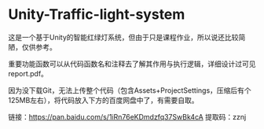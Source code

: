 # Unity-Traffic-light-system
这是一个基于Unity的智能红绿灯系统，但由于只是课程作业，所以说还比较简陋，仅供参考。

重要功能函数可以从代码函数名和注释去了解其作用与执行逻辑，详细设计过可见report.pdf。

因为没下载Git，无法上传整个代码（包含Assets+ProjectSettings，压缩后有个125MB左右），将代码放入下方的百度网盘中了，有需要自取。

链接：https://pan.baidu.com/s/1iRn76eKDmdzfq37SwBk4cA 
提取码：zznj 
